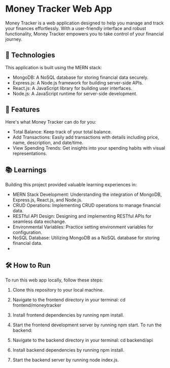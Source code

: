 # Money Tracker Web App
Money Tracker is a web application designed to help you manage and track your finances effortlessly. With a user-friendly interface and robust functionality, Money Tracker empowers you to take control of your financial journey.

## 🚀 Technologies
This application is built using the MERN stack:

* MongoDB: A NoSQL database for storing financial data securely.
* Express.js: A Node.js framework for building server-side APIs.
* React.js: A JavaScript library for building user interfaces.
* Node.js: A JavaScript runtime for server-side development.
## 🌟 Features
Here's what Money Tracker can do for you:

* Total Balance: Keep track of your total balance.
* Add Transactions: Easily add transactions with details including price, name, description, and date/time.
* View Spending Trends: Get insights into your spending habits with visual representations.

## 📚 Learnings
Building this project provided valuable learning experiences in:

* MERN Stack Development: Understanding the integration of MongoDB, Express.js, React.js, and Node.js.
* CRUD Operations: Implementing CRUD operations to manage financial data.
* RESTful API Design: Designing and implementing RESTful APIs for seamless data exchange.
* Environmental Variables: Practice setting environment variables for configuration.
* NoSQL Database: Utilizing MongoDB as a NoSQL database for storing financial data.
* 
## 🛠️ How to Run
To run this web app locally, follow these steps:

1. Clone this repository to your local machine.
2. Navigate to the frontend directory in your terminal: cd frontend/moneytracker
3. Install frontend dependencies by running npm install.
4. Start the frontend development server by running npm start.
To run the backend:

1. Navigate to the backend directory in your terminal: cd backend/api
2. Install backend dependencies by running npm install.
3. Start the backend server by running node index.js.
